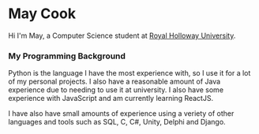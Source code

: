 # May Cook

 Hi I'm May, a Computer Science student at [Royal Holloway University](https://www.royalholloway.ac.uk/). 

### My Programming Background
Python is the language I have the most experience with, so I use it for a lot of my personal projects. I also have a reasonable amount of Java experience due to needing to use it at university. I also have some experience with JavaScript and am currently learning ReactJS.

I have also have small amounts of experience using a veriety of other languages and tools such as SQL, C, C#, Unity, Delphi and Django. 
